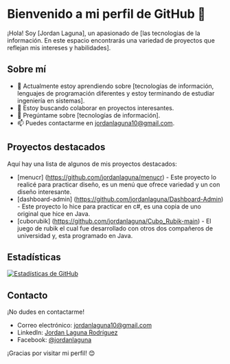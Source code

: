 # Bienvenido a mi perfil de GitHub 👋

¡Hola! Soy [Jordan Laguna], un apasionado de [las tecnologias de la información. En este espacio encontrarás una variedad de proyectos que reflejan mis intereses y habilidades]. 

## Sobre mí

- 🌱 Actualmente estoy aprendiendo sobre [tecnologías de información, lenguajes de programación diferentes y estoy terminando de estudiar ingeniería en sistemas].
- 👯 Estoy buscando colaborar en proyectos interesantes.
- 💬 Pregúntame sobre [tecnologías de información].
- 📫 Puedes contactarme en jordanlaguna10@gmail.com.

## Proyectos destacados

Aquí hay una lista de algunos de mis proyectos destacados:

- [menucr] (https://github.com/jordanlaguna/menucr) - Este proyecto lo realicé para practicar diseño, es un menú que ofrece variedad y un con diseño interesante.
- [dashboard-admin] (https://github.com/jordanlaguna/Dashboard-Admin) - Este proyecto lo hice para practicar en c#, es una copia de uno original que hice en Java.
- [cuborubik] (https://github.com/jordanlaguna/Cubo_Rubik-main) - El juego de rubik el cual fue desarrollado con otros dos compañeros de universidad y, esta programado en Java.

## Estadísticas

[![Estadísticas de GitHub](https://github-readme-stats.vercel.app/api?username=JordanLaguna&show_icons=true&theme=radical)](https://github.com/JordanLaguna)

## Contacto

¡No dudes en contactarme!

- Correo electrónico: [jordanlaguna10@gmail.com]()
- LinkedIn: [Jordan Laguna Rodríguez](https://www.linkedin.com/in/tu_nombre/)
- Facebook: [@jordanlaguna](https://facebook.com/jordanlaguna)

¡Gracias por visitar mi perfil! 😊

